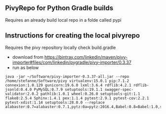 ## PivyRepo for Python Gradle builds

Requires an already build local repo in a folde called pypi

## Instructions for creating the local pivyrepo
Requires the pivy repository locally check build.gradle
* download from https://bintray.com/linkedin/maven/pivy-importer#files/com/linkedin/pygradle/pivy-importer/0.3.37
* run as below
```
java -jar ~/Software/pivy-importer-0.3.37-all.jar --repo /home/stefanne/Software/pivy virtualenv:15.0.1 pip:7.1.2 connexion:1.0.129 gunicorn:19.6.0 lxml:3.6.4 rdflib:4.2.1 rdflib-jsonld:0.4.0 PyMySQL:0.7.9 setuptools:19.1.1 swagger-spec-validator:2.0.2 pathlib:1.0.1 wheel:0.26.0 setuptools-git:1.1 flake8:2.5.4 Sphinx:1.4.1 pex:1.1.4 pytest:2.9.1 pytest-cov:2.2.1 pytest-xdist:1.14 setuptools:28.0.0 --replace alabaster:0.7=alabaster:0.7.1,pytz:0a=pytz:2016.4,Babel:0.8=Babel:1.0,sphinx_rtd_theme:0.1=sphinx_rtd_theme:0.1.1,idna:2.0.0=idna:2.1,chardet:2.2=chardet:2.3,setuptools:0.6a2=setuptools:32.1.0

```
